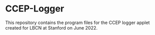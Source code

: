 # CCEP-Logger

This repository contains the program files for the CCEP logger applet created for LBCN at Stanford on June 2022. 
